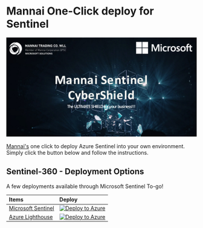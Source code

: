 # Mannai One-Click deploy for Sentinel

<img src="resources/images/Mannai.png" alt="Mannai One-Click deploy for Sentinel" width="800"/>

[Mannai's](https://mannai.com/) one click to deploy Azure Sentinel into your own environment. Simply click the button below and follow the instructions.

## Sentinel-360 - Deployment Options

A few deployments available through Microsoft Sentinel To-go!

| Items | Deploy | 
| :---| :---| 
| [Microsoft Sentinel](https://github.com/mannai-corporation/Sentinel-360/tree/main/microsoft-sentinel) | [![Deploy to Azure](https://aka.ms/deploytoazurebutton)](https://portal.azure.com/#create/Microsoft.Template/uri/https%3A%2F%2Fraw.githubusercontent.com%2Fcloudguardai%2FCloudGuard-Deploy%2Fmaster%2Fmicrosoft-sentinel%2Fazuredeploy.json/createUIDefinitionUri/https%3A%2F%2Fraw.githubusercontent.com%2Fmannai-corporation%2FSentinel-360%2Fmain%2Fmicrosoft-sentinel%2Fuidefinition.json) |
| [Azure Lighthouse](https://github.com/mannai-corporation/Sentinel-360/tree/main/deploy-lighthouse) | [![Deploy to Azure](https://aka.ms/deploytoazurebutton)](https://portal.azure.com/#create/Microsoft.Template/uri/https%3A%2F%2Fraw.githubusercontent.com%2Fmannai-corporation%2FSentinel-360%2Fmain%2Fdeploy-lighthouse%2Flighthousedeploy.json) |


